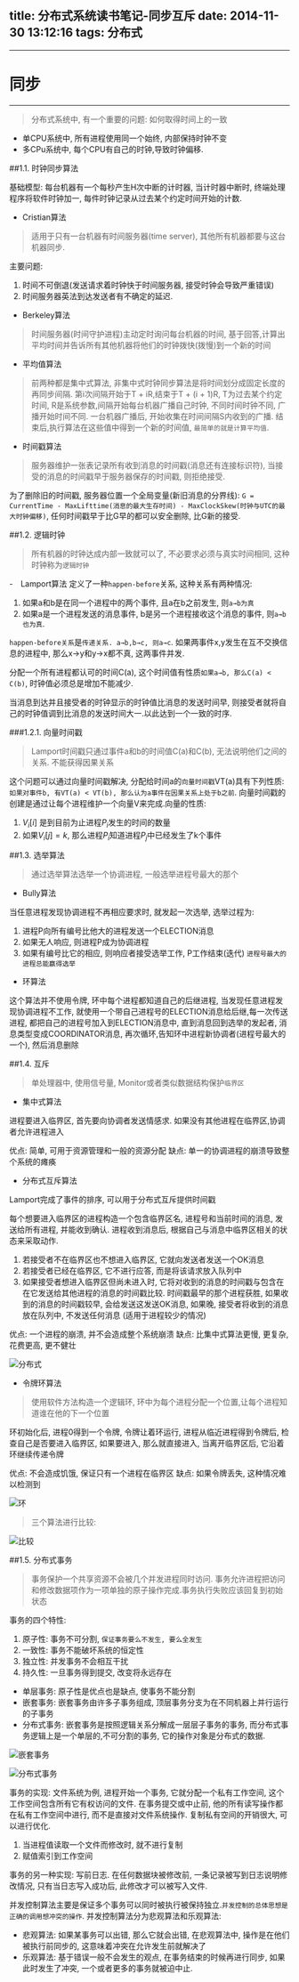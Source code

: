 title: 分布式系统读书笔记-同步互斥
date: 2014-11-30 13:12:16
tags: 分布式
---


---


# 同步
---

> 分布式系统中, 有一个重要的问题: 如何取得时间上的一致

- 单CPU系统中, 所有进程使用同一个始终, 内部保持时钟不变
- 多CPu系统中, 每个CPU有自己的时钟,导致时钟偏移.



##1.1. 时钟同步算法

基础模型: 每台机器有一个每秒产生H次中断的计时器, 当计时器中断时, 终端处理程序将软件时钟加一, 每件时钟记录从过去某个约定时间开始的计数.

- Cristian算法

> 适用于只有一台机器有时间服务器(time server), 其他所有机器都要与这台机器同步.

主要问题:
1. 时间不可倒退(发送请求着时钟快于时间服务器, 接受时钟会导致严重错误)
2. 时间服务器英法到达发送者有不确定的延迟.

<!--more-->

- Berkeley算法

> 时间服务器(时间守护进程)主动定时询问每台机器的时间, 基于回答,计算出平均时间并告诉所有其他机器将他们的时钟拨快(拨慢)到一个新的时间

- 平均值算法

> 前两种都是集中式算法, 非集中式时钟同步算法是将时间划分成固定长度的再同步间隔. 第i次间隔开始于T + iR,结束于T + (i + 1)R, T为过去某个约定时间, R是系统参数,间隔开始每台机器广播自己时钟, 不同时间时钟不同, 广播开始时间不同. 一台机器广播后, 开始收集在时间间隔S内收到的广播. 结束后,执行算法在这些值中得到一个新的时间值, `最简单的就是计算平均值`.

- 时间戳算法

> 服务器维护一张表记录所有收到消息的时间戳(消息还有连接标识符), 当接受的消息的时间戳早于服务器保存的时间戳, 则拒绝接受.

为了删除旧的时间戳, 服务器位置一个全局变量(新旧消息的分界线):
`G = CurrentTime - MaxLifttime(消息的最大生存时间) - MaxClockSkew(时钟与UTC的最大时钟偏移)`, 任何时间戳早于比G早的都可以安全删除, 比G新的接受.


##1.2. 逻辑时钟

> 所有机器的时钟达成内部一致就可以了, 不必要求必须与真实时间相同, 这种时钟称为`逻辑时钟`

-　Lamport算法
定义了一种`happen-before`关系, 这种关系有两种情况:

1. 如果a和b是在同一个进程中的两个事件, 且a在b之前发生, 则`a→b为真`
2. 如果a是一个进程发送的消息事件, b是另一个进程接收这个消息的事件, 则`a→b也为真`.

`happen-before关系`是`传递关系. a→b,b→c, 则a→c`. 如果两事件x,y发生在互不交换信息的进程中, 那么x→y和y→x都不真, 这两事件并发.

分配一个所有进程都认可的时间C(a), 这个时间值有性质`如果a→b, 那么C(a) < C(b)`, 时钟值必须总是增加不能减少.

当消息到达并且接受者的时钟显示的时钟值比消息的发送时间早, 则接受者就将自己的时钟值调到比消息的发送时间大一.以此达到一个一致的时序.

###1.2.1. 向量时间戳

> Lamport时间戳只通过事件a和b的时间值C(a)和C(b), 无法说明他们之间的关系. 不能获得因果关系


这个问题可以通过向量时间戳解决, 分配给时间a的`向量时间戳`VT(a)具有下列性质: `如果对事件b, 有VT(a) < VT(b), 那么认为a事件在因果关系上处于b之前`. 向量时间戳的创建是通过让每个进程维护一个向量V来完成.向量的性质:
1. $V_i[i]$ 是到目前为止进程$P_i$发生的时间的数量
2. 如果$V_i[j] = k$, 那么进程$P_i$知道进程$P_j$中已经发生了k个事件


##1.3. 选举算法

> 通过选举算法选举一个协调进程, 一般选举进程号最大的那个

- Bully算法

当任意进程发现协调进程不再相应要求时, 就发起一次选举, 选举过程为:
1. 进程P向所有编号比他大的进程发送一个ELECTION消息
2. 如果无人响应, 则进程P成为协调进程
3. 如果有编号比它的相应, 则响应者接受选举工作, P工作结束(迭代) `进程号最大的进程总能赢得选举`

- 环算法

这个算法并不使用令牌, 环中每个进程都知道自己的后继进程, 当发现任意进程发现协调进程不工作, 就使用一个带自己进程号的ELECTION消息给后继,每一次传送进程, 都把自己的进程号加入到ELECTION消息中, 直到消息回到选举的发起者, 消息类型变成COORDINATOR消息, 再次循环,告知环中进程新协调者(进程号最大的一个), 然后消息删除


##1.4. 互斥

> 单处理器中, 使用信号量, Monitor或者类似数据结构保护`临界区`

- 集中式算法

进程要进入临界区, 首先要向协调者发送情感求. 如果没有其他进程在临界区,协调者允许进程进入

优点: 简单, 可用于资源管理和一般的资源分配
缺点: 单一的协调进程的崩溃导致整个系统的瘫痪

- 分布式互斥算法

Lamport完成了事件的排序, 可以用于分布式互斥提供时间戳

每个想要进入临界区的进程构造一个包含临界区名, 进程号和当前时间的消息, 发送给所有进程, 并能收到确认. 进程收到消息后, 根据自己与消息中临界区相关的状态来采取动作.
1. 若接受者不在临界区也不想进入临界区, 它就向发送者发送一个OK消息
2. 若接受者已经在临界区, 它不进行应答, 而是将该请求放入队列中
3. 如果接受者想进入临界区但尚未进入时, 它将对收到的消息的时间戳与包含在在它发送给其他进程的消息的时间戳比较. 时间戳最早的那个进程获胜, 如果收到的消息的时间戳较早, 会给发送这发送OK消息, 如果晚, 接受者将收到的消息放在队列中, 不发送任何消息
(适用于进程较少的情况)

优点: 一个进程的崩溃, 并不会造成整个系统崩溃
缺点: 比集中式算法更慢, 更复杂, 花费更高, 更不健壮


![分布式](http://picturebag.qiniudn.com/36.png)

- 令牌环算法

> 使用软件方法构造一个逻辑环, 环中为每个进程分配一个位置,让每个进程知道谁在他的下一个位置


环初始化后, 进程0得到一个令牌, 令牌让着环运行, 进程从临近进程得到令牌后, 检查自己是否要进入临界区, 如果要进入, 那么就直接进入, 当离开临界区后, 它沿着环继续传递令牌

优点: 不会造成饥饿, 保证只有一个进程在临界区
缺点: 如果令牌丢失, 这种情况难以检测到

![环](http://picturebag.qiniudn.com/38.png)

> 三个算法进行比较:

![比较](http://picturebag.qiniudn.com/39.png)


##1.5. 分布式事务

> 事务保护一个共享资源不会被几个并发进程同时访问. 事务允许进程把访问和修改数据项作为一项单独的原子操作完成.事务执行失败应该回复到初始状态


事务的四个特性:
1. 原子性: 事务不可分割, `保证事务要么不发生, 要么全发生`
2. 一致性: 事务不能破坏系统的恒定性
3. 独立性: 并发事务不会相互干扰
4. 持久性: 一旦事务得到提交, 改变将永远存在

- 单层事务: 原子性是优点也是缺点, 使事务不能分割
- 嵌套事务: 嵌套事务由许多子事务组成, 顶层事务分支为在不同机器上并行运行的子事务
- 分布式事务: 嵌套事务是按照逻辑关系分解成一层层子事务的事务, 而分布式事务逻辑上是一个单层的,不可分割的事务, 它的操作对象是分布式的数据.


![嵌套事务](http://picturebag.qiniudn.com/40.png)


![分布式事务](http://picturebag.qiniudn.com/41.png)

事务的实现: 文件系统为例, 进程开始一个事务, 它就分配一个私有工作空间, 这个工作空间包含所有它有权访问的文件. 在事务提交或中止前, 他的所有读写操作都在私有工作空间中进行, 而不是直接对文件系统操作. 复制私有空间的开销很大, 可以进行优化.
1. 当进程值读取一个文件而修改时, 就不进行复制
2. 赋值索引到工作空间

事务的另一种实现: 写前日志. 在任何数据块被修改前, 一条记录被写到日志说明修改情况, 只有当日志写入成功后, 此修改才可以被写入文件.



并发控制算法主要是保证多个事务可以同时被执行被保持独立.`并发控制的总体思想是正确的调用想冲突的操作`.
并发控制算法分为悲观算法和乐观算法:

- 悲观算法: 如果某事务可以出错, 那么它就会出错, 在悲观算法中, 操作是在他们被执行前同步的, 这意味着冲突在允许发生前就解决了
- 乐观算法: 基于错误一般不会发生的观点, 在事务结束的时候再进行同步, 如果此时发生了冲突, 一个或者更多的事务就被迫中止.
